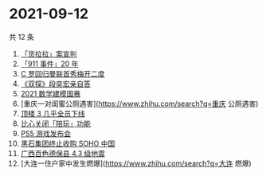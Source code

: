 # 2021-09-12

共 12 条

<!-- BEGIN -->
<!-- 最后更新时间 Sun Sep 12 2021 09:52:03 GMT+0800 (China Standard Time) -->

1. [「货拉拉」案宣判](https://www.zhihu.com/search?q=货拉拉)
1. [「911 事件」20 年](https://www.zhihu.com/search?q=911)
1. [C 罗回归曼联首秀梅开二度](https://www.zhihu.com/search?q=C罗)
1. [《双探》段奕宏亲自答](https://www.zhihu.com/search?q=双探)
1. [2021 数学建模国赛](https://www.zhihu.com/search?q=数学建模国赛)
1. [重庆一对闺蜜公厕遇害](https://www.zhihu.com/search?q=重庆 公厕遇害)
1. [顶楼 3 几乎全员下线](https://www.zhihu.com/search?q=顶楼3)
1. [比心关闭「陪玩」功能](https://www.zhihu.com/search?q=比心)
1. [PS5 游戏发布会](https://www.zhihu.com/search?q=PS5)
1. [黑石集团终止收购 SOHO 中国](https://www.zhihu.com/search?q=SOHO)
1. [广西百色德保县 4.3 级地震](https://www.zhihu.com/search?q=广西地震)
1. [大连一住户家中发生燃爆](https://www.zhihu.com/search?q=大连 燃爆)

<!-- END -->
